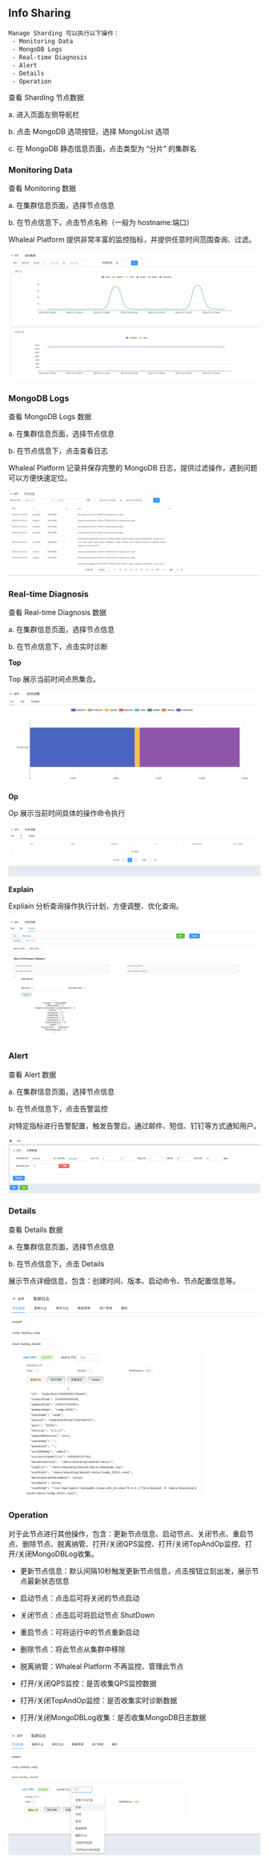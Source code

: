 ## Info Sharing

```
Manage Sharding 可以执行以下操作：
 - Monitoring Data
 - MongoDB Logs
 - Real-time Diagnosis
 - Alert
 - Details
 - Operation
```

查看 Sharding 节点数据

a. 进入页面左侧导航栏

b. 点击 MongoDB 选项按钮，选择 MongoList 选项

c. 在 MongoDB 静态信息页面，点击类型为 “分片” 的集群名

### Monitoring Data

查看 Monitoring 数据

a. 在集群信息页面，选择节点信息

b. 在节点信息下，点击节点名称（一般为 hostname:端口）

Whaleal Platform 提供非常丰富的监控指标，并提供任意时间范围查询、过滤。

![image-20220722140023418](../../../../../images/whalealPlatformImages/MongoDB_Sharding_Monitor.png)



### MongoDB Logs

查看 MongoDB Logs 数据

a. 在集群信息页面，选择节点信息

b. 在节点信息下，点击查看日志

Whaleal Platform 记录并保存完整的 MongoDB 日志，提供过滤操作，遇到问题可以方便快速定位。

![image-20220722140139512](../../../../../images/whalealPlatformImages/MongoDB_Sharding_logs.png)



### Real-time Diagnosis

查看 Real-time Diagnosis 数据

a. 在集群信息页面，选择节点信息

b. 在节点信息下，点击实时诊断

**Top**

Top 展示当前时间点热集合。

![image-20220722140537600](../../../../../images/whalealPlatformImages/MongoDB_Sharding_Real_time_Top.png)



**Op**

Op 展示当前时间具体的操作命令执行

![image-20220722140834719](../../../../../images/whalealPlatformImages/MongoDB_Sharding_Real_time_Op.png)



**Explain**

Expliain 分析查询操作执行计划，方便调整、优化查询。

![image-20220722141114056](../../../../../images/whalealPlatformImages/MongoDB_Sharding_Real_time_Explain.png)



### Alert

查看 Alert 数据

a. 在集群信息页面，选择节点信息

b. 在节点信息下，点击告警监控

对特定指标进行告警配置，触发告警后，通过邮件、短信、钉钉等方式通知用户。

![image-20220722141255415](../../../../../images/whalealPlatformImages/MongoDB_Sharding_Alert.png)



### Details

查看 Details 数据

a. 在集群信息页面，选择节点信息

b. 在节点信息下，点击 Details

展示节点详细信息，包含：创建时间、版本、启动命令、节点配置信息等。

![image-20220722141402238](../../../../../images/whalealPlatformImages/MongoDB_Sharding_Details.png)



### Operation

对于此节点进行其他操作，包含：更新节点信息、启动节点、关闭节点、重启节点、删除节点、脱离纳管、打开/关闭QPS监控、打开/关闭TopAndOp监控、打开/关闭MongoDBLog收集。

* 更新节点信息：默认间隔10秒触发更新节点信息，点击按钮立刻出发，展示节点最新状态信息

* 启动节点：点击后可将关闭的节点启动

* 关闭节点：点击后可将启动节点 ShutDown 

* 重启节点：可将运行中的节点重新启动

* 删除节点：将此节点从集群中移除

* 脱离纳管：Whaleal Platform 不再监控、管理此节点

* 打开/关闭QPS监控：是否收集QPS监控数据

* 打开/关闭TopAndOp监控：是否收集实时诊断数据

* 打开/关闭MongoDBLog收集：是否收集MongoDB日志数据

![image-20220722141521552](../../../../../images/whalealPlatformImages/MongoDB_Sharding_Operation.png)